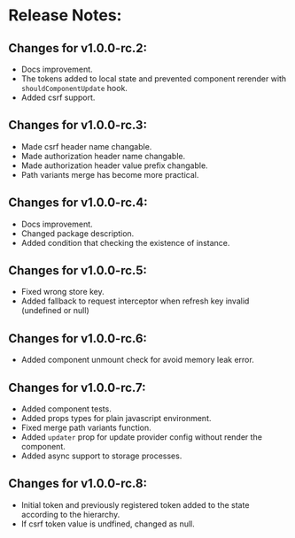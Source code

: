 # Release Notes:

## Changes for v1.0.0-rc.2:

- Docs improvement.
- The tokens added to local state and prevented component rerender with `shouldComponentUpdate` hook.
- Added csrf support.

## Changes for v1.0.0-rc.3:

- Made csrf header name changable.
- Made authorization header name changable.
- Made authorization header value prefix changable.
- Path variants merge has become more practical.

## Changes for v1.0.0-rc.4:

- Docs improvement.
- Changed package description.
- Added condition that checking the existence of instance.

## Changes for v1.0.0-rc.5:

- Fixed wrong store key.
- Added fallback to request interceptor when refresh key invalid (undefined or null)

## Changes for v1.0.0-rc.6:

- Added component unmount check for avoid memory leak error.

## Changes for v1.0.0-rc.7:

- Added component tests.
- Added props types for plain javascript environment.
- Fixed merge path variants function.
- Added `updater` prop for update provider config without render the component.
- Added async support to storage processes.

## Changes for v1.0.0-rc.8:

- Initial token and previously registered token added to the state according to the hierarchy.
- If csrf token value is undfined, changed as null.